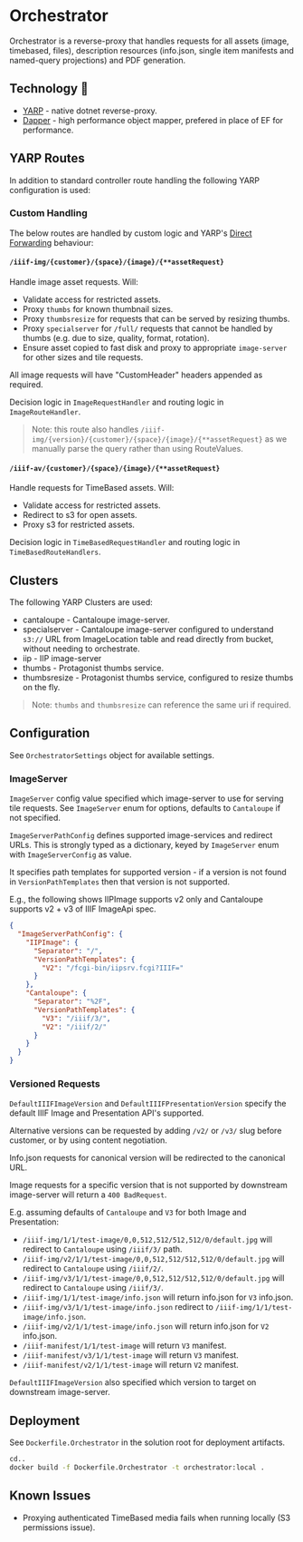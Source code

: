 ﻿# Orchestrator

Orchestrator is a reverse-proxy that handles requests for all assets (image, timebased, files), description resources (info.json, single item manifests and named-query projections) and PDF generation.

## Technology :robot:

* [YARP](https://microsoft.github.io/reverse-proxy/) - native dotnet reverse-proxy.
* [Dapper](https://github.com/DapperLib/Dapper) - high performance object mapper, prefered in place of EF for performance.

## YARP Routes

In addition to standard controller route handling the following YARP configuration is used:

### Custom Handling

The below routes are handled by custom logic and YARP's [Direct Forwarding](https://microsoft.github.io/reverse-proxy/articles/direct-forwarding.html) behaviour:

#### `/iiif-img/{customer}/{space}/{image}/{**assetRequest}`

Handle image asset requests. Will:

* Validate access for restricted assets.
* Proxy `thumbs` for known thumbnail sizes.
* Proxy `thumbsresize` for requests that can be served by resizing thumbs.
* Proxy `specialserver` for `/full/` requests that cannot be handled by thumbs (e.g. due to size, quality, format, rotation).
* Ensure asset copied to fast disk and proxy to appropriate `image-server` for other sizes and tile requests. 

All image requests will have "CustomHeader" headers appended as required.

Decision logic in `ImageRequestHandler` and routing logic in `ImageRouteHandler`. 

> Note: this route also handles `/iiif-img/{version}/{customer}/{space}/{image}/{**assetRequest}` as we manually parse the query rather than using RouteValues.

#### `/iiif-av/{customer}/{space}/{image}/{**assetRequest}`

Handle requests for TimeBased assets. Will:

* Validate access for restricted assets.
* Redirect to s3 for open assets.
* Proxy s3 for restricted assets.

Decision logic in `TimeBasedRequestHandler` and routing logic in `TimeBasedRouteHandlers`.

## Clusters

The following YARP Clusters are used:

* cantaloupe - Cantaloupe image-server.
* specialserver - Cantaloupe image-server configured to understand `s3://` URL from ImageLocation table and read directly from bucket, without needing to orchestrate.
* iip - IIP image-server
* thumbs - Protagonist thumbs service.
* thumbsresize - Protagonist thumbs service, configured to resize thumbs on the fly.

> Note: `thumbs` and `thumbsresize` can reference the same uri if required.

## Configuration

See `OrchestratorSettings` object for available settings.

### ImageServer

`ImageServer` config value specified which image-server to use for serving tile requests. See `ImageServer` enum for options, defaults to `Cantaloupe` if not specified.

`ImageServerPathConfig` defines supported image-services and redirect URLs. This is strongly typed as a dictionary, keyed by `ImageServer` enum with `ImageServerConfig` as value. 

It specifies path templates for supported version - if a version is not found in `VersionPathTemplates` then that version is not supported. 

E.g., the following shows IIPImage supports v2 only and Cantaloupe supports v2 + v3 of IIIF ImageApi spec.

```json
{
  "ImageServerPathConfig": {
    "IIPImage": {
      "Separator": "/",
      "VersionPathTemplates": {
        "V2": "/fcgi-bin/iipsrv.fcgi?IIIF="
      }
    },
    "Cantaloupe": {
      "Separator": "%2F",
      "VersionPathTemplates": {
        "V3": "/iiif/3/",
        "V2": "/iiif/2/"
      }
    }
  }
}
```

### Versioned Requests

`DefaultIIIFImageVersion` and `DefaultIIIFPresentationVersion` specify the default IIIF Image and Presentation API's supported.

Alternative versions can be requested by adding `/v2/` or `/v3/` slug before customer, or by using content negotiation.

Info.json requests for canonical version will be redirected to the canonical URL.

Image requests for a specific version that is not supported by downstream image-server will return a `400 BadRequest`.

E.g. assuming defaults of `Cantaloupe` and `V3` for both Image and Presentation:

* `/iiif-img/1/1/test-image/0,0,512,512/512,512/0/default.jpg` will redirect to `Cantaloupe` using `/iiif/3/` path.
* `/iiif-img/v2/1/1/test-image/0,0,512,512/512,512/0/default.jpg` will redirect to `Cantaloupe` using `/iiif/2/`.
* `/iiif-img/v3/1/1/test-image/0,0,512,512/512,512/0/default.jpg` will redirect to `Cantaloupe` using `/iiif/3/`.
* `/iiif-img/1/1/test-image/info.json` will return info.json for `V3` info.json.
* `/iiif-img/v3/1/1/test-image/info.json` redirect to `/iiif-img/1/1/test-image/info.json`.
* `/iiif-img/v2/1/1/test-image/info.json` will return info.json for `V2` info.json.
* `/iiif-manifest/1/1/test-image` will return `V3` manifest.
* `/iiif-manifest/v3/1/1/test-image` will return `V3` manifest.
* `/iiif-manifest/v2/1/1/test-image` will return `V2` manifest.

`DefaultIIIFImageVersion` also specified which version to target on downstream image-server.

## Deployment

See `Dockerfile.Orchestrator` in the solution root for deployment artifacts.

```bash
cd..
docker build -f Dockerfile.Orchestrator -t orchestrator:local .
```

## Known Issues

* Proxying authenticated TimeBased media fails when running locally (S3 permissions issue).